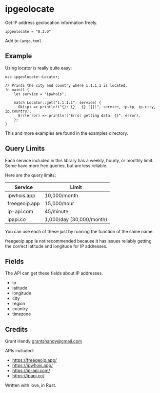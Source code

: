 # ipgeolocate
Get IP address geolocation information freely.

```
ipgeolocate = "0.3.0"
```
Add to `Cargo.toml`.

## Example
Using locator is really quite easy:
```
use ipgeolocate::Locator;

// Prints the city and country where 1.1.1.1 is located.
fn main() {
    let service = "ipwhois";

    match Locator::get("1.1.1.1", service) {
      Ok(ip) => println!("{}: {} - {} ({})", service, ip.ip, ip.city, ip.country),
      Err(error) => println!("Error getting data: {}", error),
    };
}
```

This and more examples are found in the examples directory.

## Query Limits
Each service included in this library has a weekly, hourly, or monthly limit.
Some have more free queries, but are less reliable.

Here are the query limits:

| Service       | Limit                     |
| ---------     | ------------------------- |
| ipwhois.app   | 10,000/month              |
| freegeoip.app | 15,000/hour               |
| ip-api.com    | 45/minute                 |
| ipapi.co      | 1,000/day (30,000/month)  |

You can use each of these just by running the function of the same name.

freegeoip.app is not recommended because it has issues reliably getting the correct latitude and longitude for IP addresses.

## Fields
The API can get these fields about IP addresses.

- ip
- latitude
- longitude
- city
- region
- country
- timezone

## Credits
Grant Handy <grantshandy@gmail.com>

APIs included:
- https://freegeoip.app/
- https://ipwhois.app/
- https://ip-api.com/
- https://ipapi.co/

Written with love, in Rust.
